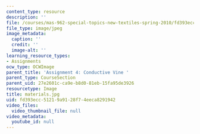 ```yaml
---
content_type: resource
description: ''
file: /courses/mas-962-special-topics-new-textiles-spring-2010/fd393ecc51219a9128f74eeca8291942_materials.jpg
file_type: image/jpeg
image_metadata:
  caption: ''
  credit: ''
  image-alt: ''
learning_resource_types:
- Assignments
ocw_type: OCWImage
parent_title: 'Assignment 4: Conductive Vine '
parent_type: CourseSection
parent_uid: 27e2601c-ca9e-b8d0-81eb-15fa95de3926
resourcetype: Image
title: materials.jpg
uid: fd393ecc-5121-9a91-28f7-4eeca8291942
video_files:
  video_thumbnail_file: null
video_metadata:
  youtube_id: null
---
```


